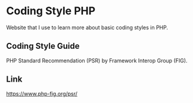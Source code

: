 
# Coding Style PHP

Website that I use to learn more about basic coding styles in PHP.

## Coding Style Guide

PHP Standard Recommendation (PSR) by Framework Interop Group (FIG).

## Link
https://www.php-fig.org/psr/